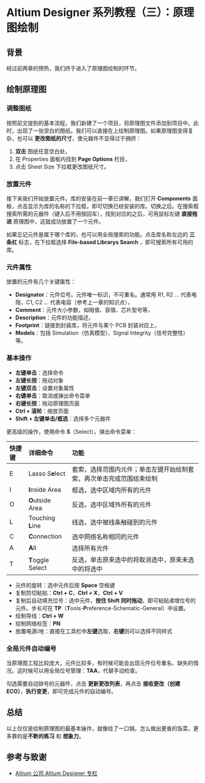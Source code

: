# Altium Designer 系列教程（三）：原理图绘制

## 背景

经过前两章的预热，我们终于进入了原理图绘制的环节。

## 绘制原理图

### 调整图纸

按照前文提到的基本流程，我们新建了一个项目，将原理图文件添加到项目中。此时，出现了一张空白的图纸。我们可以直接在上绘制原理图。如果原理图变得复杂，也可以 **更改图纸的尺寸**，使元器件不显得过于拥挤：

1. **双击** 图纸任意空白处，
2. 在 Properties 面板内找到 **Page Options** 栏目，
3. 点击 Sheet Size 下拉框更改图纸尺寸。

### 放置元件

接下来我们开始放置元件。库的安装在前一章已讲解，我们打开 **Components** 面板，点击显示为库的名称的下拉框，即可切换已经安装的库。切换之后。在搜索框搜索所需的元器件（键入后不用按回车），找到对应的之后，可用鼠标左键 **直接拖进** 原理图中，这就成功放置了一个元件。

如果忘记元件是属于哪个库的，也可以用全局搜索的功能。点击库名称左边的 **三条杠** 标志，在下拉框选择 **File-based Librarys Search** ，即可搜索所有可用的库。

### 元件属性

放置的元件有几个关键属性：

* **Designator**：元件位号。元件唯一标识，不可重名。通常用 R1, R2 ... 代表电阻，C1, C2 ... 代表电容（参考上一章的知识点），
* **Comment**：元件大小参数，如阻值、容值、芯片型号等，
* **Description**：元件的功能描述，
* **Footprint**：链接到封装库，将元件与某个 PCB 封装对应上，
* **Models**：包括 Simulation（仿真模型）、Signal Integrity（信号完整性）等。

### 基本操作

* **左键单击**：选择命令
* **左键长按**：拖动对象
* **左键双击**：设置对象属性
* **右键单击**：取消或弹出命令菜单
* **右键长按**：拖动原理图页面
* **Ctrl + 滚轮**：缩放页面
* **Shift + 左键单击/框选**：选择多个元器件

更高级的操作，使用命令 **S**（Select），弹出命令菜单：

| 快捷键 | 详细命令 | 功能 |
| :--- | :--- | :--- |
| E | Lasso S**e**lect | 套索，选择范围内元件；单击左键开始绘制套索，再次单击完成范围结束绘制 |
| I | **I**nside Area | 框选，选中区域内所有的元件 |
| O | **O**utside Area | 反选，选中区域外所有的元件 |
| L | Touching **L**ine | 线选，选中被线条触碰到的元件 |
| C | **C**onnection | 选中网络名称相同的元件 |
| A | **A**ll | 选择所有元件 |
| T | **T**oggle Select | 反选，单击原来选中的将取消选中，原来未选中的将选中 |

* 元件的旋转：选中元件后按 **Space** 空格键
* 复制剪切粘贴：**Ctrl + C**，**Ctrl + X**，**Ctrl + V**
* 复制后自动填充位号：选中元件，**按住 Shift 同时拖动**，即可粘贴递增位号的元件。步长可在 **TP**（**T**ools-**P**reference-Schematic-General）中设置。
* 绘制导线：**Ctrl + W**
* 绘制网络标签：**PN**
* 放置电源/地：直接在工具栏中**左键**选取，**右键**则可以选择不同样式

### 全局元件自动编号

当原理图工程比较庞大，元件比较多，有时候可能会出现元件位号重名、缺失的情况。这时候可以用全局位号管理：**TAA**，代替手动检查。

勾选需要自动排号的元器件，点击 **更新更改列表**，再点击 **接收更改（创建 ECO）**，**执行变更**，即可完成元件的自动编号。

## 总结

以上仅仅是绘制原理图的最基本操作，就像给了一口锅。怎么做出更香的饭菜，更多靠的是**不断的练习** 和 **想象力**。

## 参考与致谢

* [Altium 公司 Altium Designer 专栏](https://seujxh.wordpress.com/2018/09/30/altium%e5%85%ac%e5%8f%b8altium-designer%e4%b8%93%e6%a0%8f/)

